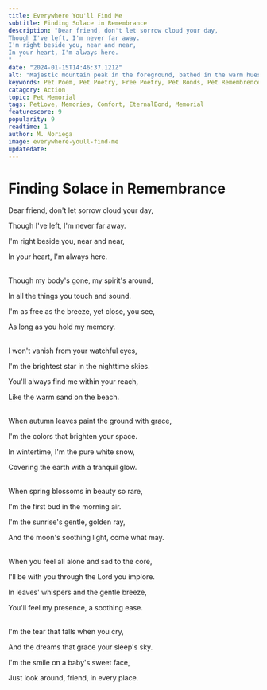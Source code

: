 ```yaml
---
title: Everywhere You'll Find Me
subtitle: Finding Solace in Remembrance
description: "Dear friend, don't let sorrow cloud your day,
Though I've left, I'm never far away.
I'm right beside you, near and near,
In your heart, I'm always here.
"
date: "2024-01-15T14:46:37.121Z"
alt: "Majestic mountain peak in the foreground, bathed in the warm hues of a breathtaking sunset. The sky above reveals a celestial display of stars, creating a magical atmosphere under the evening glow."
keywords: Pet Poem, Pet Poetry, Free Poetry, Pet Bonds, Pet Remembrence, Pet Comfort
catagory: Action
topic: Pet Memorial
tags: PetLove, Memories, Comfort, EternalBond, Memorial
featurescore: 9
popularity: 9
readtime: 1
author: M. Noriega
image: everywhere-youll-find-me
updatedate:
---
```


# **Finding Solace in Remembrance**

Dear friend, don't let sorrow cloud your day,

Though I've left, I'm never far away.

I'm right beside you, near and near,

In your heart, I'm always here.

<br>Though my body's gone, my spirit's around,

In all the things you touch and sound.

I'm as free as the breeze, yet close, you see,

As long as you hold my memory.

<br>I won't vanish from your watchful eyes,

I'm the brightest star in the nighttime skies.

You'll always find me within your reach,

Like the warm sand on the beach.

<br>When autumn leaves paint the ground with grace,

I'm the colors that brighten your space.

In wintertime, I'm the pure white snow,

Covering the earth with a tranquil glow.

<br>When spring blossoms in beauty so rare,

I'm the first bud in the morning air.

I'm the sunrise's gentle, golden ray,

And the moon's soothing light, come what may.

<br>When you feel all alone and sad to the core,

I'll be with you through the Lord you implore.

In leaves' whispers and the gentle breeze,

You'll feel my presence, a soothing ease.

<br>I'm the tear that falls when you cry,

And the dreams that grace your sleep's sky.

I'm the smile on a baby's sweet face,

Just look around, friend, in every place.
